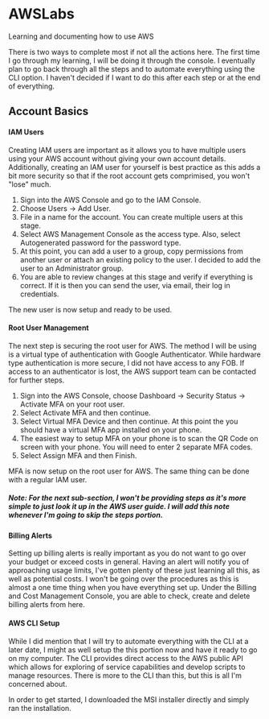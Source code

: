 # AWSLabs
Learning and documenting how to use AWS

There is two ways to complete most if not all the actions here. The first time I go through my learning, I will be doing it through the console. I eventually plan to go back through all the steps and to automate everything using the CLI option. I haven't decided if I want to do this after each step or at the end of everything.

## Account Basics

#### IAM Users

Creating IAM users are important as it allows you to have multiple users using your AWS account without giving your own account details. Additionally, creating an IAM user for yourself is best practice as this adds a bit more security so that if the root account gets comprimised, you won't "lose" much.

1) Sign into the AWS Console and go to the IAM Console.
2) Choose Users -> Add User.
3) File in a name for the account. You can create multiple users at this stage.
4) Select AWS Management Console as the access type. Also, select Autogenerated password for the password type.
5) At this point, you can add a user to a group, copy permissions from another user or attach an existing policy to the user. I decided to add the user to an Administrator group.
6) You are able to review changes at this stage and verify if everything is correct. If it is then you can send the user, via email, their log in credentials.

The new user is now setup and ready to be used.

#### Root User Management

The next step is securing the root user for AWS. The method I will be using is a virtual type of authentication with Google Authenticator. While hardware type authentication is more secure, I did not have access to any FOB. If access to an authenticator is lost, the AWS support team can be contacted for further steps.

1) Sign into the AWS Console, choose Dashboard -> Security Status -> Activate MFA on your root user.
2) Select Activate MFA and then continue.
3) Select Virtual MFA Device and then continue. At this point the you should have a virtual MFA app installed on your phone.
4) The easiest way to setup MFA on your phone is to scan the QR Code on screen with your phone. You will need to enter 2 separate MFA codes.
5) Select Assign MFA and then Finish.

MFA is now setup on the root user for AWS. The same thing can be done with a regular IAM user.

##### Note: For the next sub-section, I won't be providing steps as it's more simple to just look it up in the AWS user guide. I will add this note whenever I'm going to skip the steps portion.

#### Billing Alerts

Setting up billing alerts is really important as you do not want to go over your budget or exceed costs in general. Having an alert will notify you of approaching usage limits, I've gotten plenty of these just learning all this, as well as potential costs. I won't be going over the procedures as this is almost a one time thing when you have everything set up. Under the Billing and Cost Management Console, you are able to check, create and delete billing alerts from here.

#### AWS CLI Setup

While I did mention that I will try to automate everything with the CLI at a later date, I might as well setup the this portion now and have it ready to go on my computer. The CLI provides direct access to the AWS public API which allows for exploring of service capabilities and develop scripts to manage resources. There is more to the CLI than this, but this is all I'm concerned about.

In order to get started, I downloaded the MSI installer directly and simply ran the installation.
